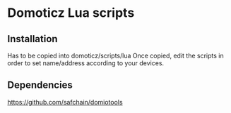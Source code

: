 Domoticz Lua scripts
====================

Installation
------------

Has to be copied into domoticz/scripts/lua
Once copied, edit the scripts in order to set name/address according to your
devices.

Dependencies
------------

https://github.com/safchain/domiotools
